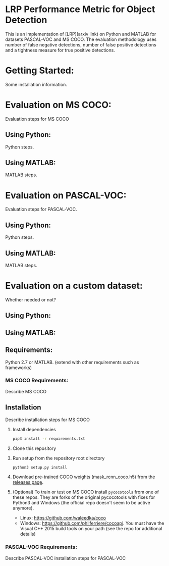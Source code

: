 # LRP Performance Metric for Object Detection

This is an implementation of [LRP](arxiv link) on Python and MATLAB for datasets PASCAL-VOC and MS COCO. The evaluation methodology uses number of false negative detections, number of false positive detections and a tightness measure for true positive detections. 

# Getting Started:
Some installation information.

# Evaluation on MS COCO:
Evaluation steps for MS COCO
  ## Using Python:
  Python steps.
  ## Using MATLAB:
  MATLAB steps.
# Evaluation on PASCAL-VOC:
Evaluation steps for PASCAL-VOC.
 ## Using Python:
 Python steps.
 ## Using MATLAB:
 MATLAB steps.
 
# Evaluation on a custom dataset:
Whether needed or not?
 ## Using Python:
 ## Using MATLAB:

## Requirements:
Python 2.7 or MATLAB. (extend with other requirements such as frameworks)

### MS COCO Requirements:
Describe MS COCO 
## Installation
Describe installation steps for MS COCO
1. Install dependencies
   ```bash
   pip3 install -r requirements.txt
   ```
2. Clone this repository
3. Run setup from the repository root directory
    ```bash
    python3 setup.py install
    ``` 
3. Download pre-trained COCO weights (mask_rcnn_coco.h5) from the [releases page](https://github.com/matterport/Mask_RCNN/releases).
4. (Optional) To train or test on MS COCO install `pycocotools` from one of these repos. They are forks of the original pycocotools with fixes for Python3 and Windows (the official repo doesn't seem to be active anymore).

    * Linux: https://github.com/waleedka/coco
    * Windows: https://github.com/philferriere/cocoapi.
    You must have the Visual C++ 2015 build tools on your path (see the repo for additional details)
### PASCAL-VOC Requirements:
Describe PASCAL-VOC installation steps for PASCAL-VOC
